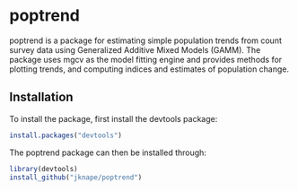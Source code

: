 # poptrend
poptrend is a package for estimating simple population trends from count survey data using Generalized Additive Mixed Models (GAMM).
The package uses mgcv as the model fitting engine and provides methods for plotting trends, and computing indices and estimates of population change.

## Installation

To install the package, first install the devtools package:

```R
install.packages("devtools")
```

The poptrend package can then be installed through:

```R
library(devtools)
install_github("jknape/poptrend")
```
